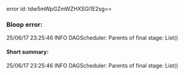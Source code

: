 error id: tdw5mWpGZmWZHXSGi1E2sg==
### Bloop error:

25/06/17 23:25:46 INFO DAGScheduler: Parents of final stage: List()
#### Short summary: 

25/06/17 23:25:46 INFO DAGScheduler: Parents of final stage: List()